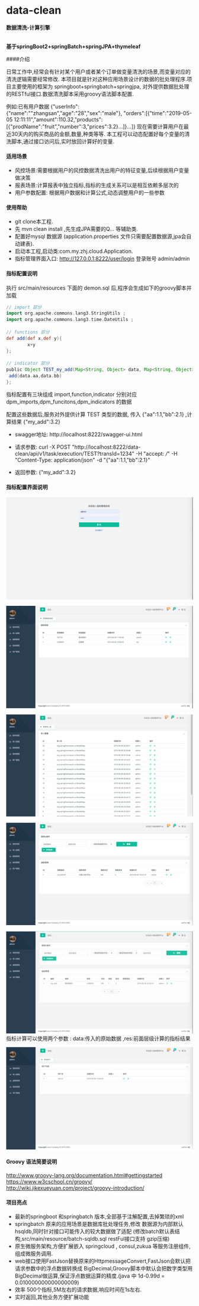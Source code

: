 # data-clean
__数据清洗-计算引擎__

<BR>__基于springBoot2+springBatch+springJPA+thymeleaf__

####介绍

日常工作中,经常会有针对某个用户或者某个订单做变量清洗的场景,而变量对应的清洗逻辑需要经常修改.
本项目就是针对这种应用场景设计的数据的批处理程序.项目主要使用的框架为 springboot+springbatch+springjpa,
对外提供数据批处理的RESTful接口.数据清洗脚本采用groovy语法脚本配置.

例如:已有用户数据 {"userInfo":{"name":""zhangsan","age":"28","sex":"male"},
"orders":[{"time":"2019-05-05 12:11:11","amount":110.32,"products":[{"prodName":"fruit","number":3,"prices":3.2}...]}...]}
现在需要计算用户在最近30天内的购买商品的金额,数量,种类等等.
本工程可以动态配置好每个变量的清洗脚本,通过接口访问后,实时放回计算好的变量.

#### 适用场景
- 风控场景:需要根据用户的风控数据清洗出用户的特征变量,后续根据用户变量做决策
- 报表场景:计算报表中独立指标,指标的生成关系可以是相互依赖多层次的
- 用户参数配置: 根据用户数据和计算公式,动态调整用户的一些参数

#### 使用帮助
- git clone本工程.
- 先 mvn clean install ,先生成JPA需要的Q... 等辅助类.
- 配置好mysql 数据源 (application.properties 文件只需要配置数据源,jpa会自动建表). 
- 启动本工程,启动类:com.my.zhj.cloud.Application.
- 指标管理界面入口: http://127.0.0.1:8222/user/login  登录账号 admin/admin


#### 指标配置说明

执行 src/main/resources 下面的 demon.sql 后,程序会生成如下的groovy脚本并加载
```groovy
// import 部分
import org.apache.commons.lang3.StringUtils ;
import org.apache.commons.lang3.time.DateUtils ;

// functions 部分
def add(def x,def y){
        x+y
};

// indicator 部分
public Object TEST_my_add(Map<String, Object> data, Map<String, Object> res){ 
 add(data.aa,data.bb) 
};
```
指标配置有三块组成
import,function,indicator 分别对应 dpm_imports,dpm_funcitons,dpm_indicators 的数据

配置这些数据后,服务对外提供计算 TEST 类型的数据, 传入 {"aa":1.1,"bb":2.1} ,计算结果 {"my_add":3.2}

- swagger地址:
http://localhost:8222/swagger-ui.html

- 请求参数:
curl -X POST "http://localhost:8222/data-clean/api/v1/task/execution/TEST?transId=1234" -H "accept: */*" -H "Content-Type: application/json" -d "{\"aa\":1.1,\"bb\":2.1}"
- 返回参数:
{"my_add":3.2}

#### 指标配置界面说明

![登录](https://github.com/zj41545423/data-clean/blob/dev/src/main/resources/static/img/manageImage/login.png)

![指标类型管理](https://github.com/zj41545423/data-clean/blob/dev/src/main/resources/static/img/manageImage/dpmType.png)

![指标导入类管理](https://github.com/zj41545423/data-clean/blob/dev/src/main/resources/static/img/manageImage/import.png)

![指标函数管理](https://github.com/zj41545423/data-clean/blob/dev/src/main/resources/static/img/manageImage/function.png)

![指标管理](https://github.com/zj41545423/data-clean/blob/dev/src/main/resources/static/img/manageImage/indicator.png)
指标计算可以使用两个参数 : data:传入的原始数据 ,res:前面层级计算的指标结果 

![用户管理](https://github.com/zj41545423/data-clean/blob/dev/src/main/resources/static/img/manageImage/user.png)



#### Groovy 语法简要说明
http://www.groovy-lang.org/documentation.html#gettingstarted <BR>
https://www.w3cschool.cn/groovy/ <BR>
http://wiki.jikexueyuan.com/project/groovy-introduction/



#### 项目亮点
- 最新的springboot 和springbatch 版本,全部基于注解配置,去掉繁琐的xml
- springbatch 原来的应用场景是数据库批处理任务,修改 数据源为内部默认hsqldb,同时针对接口可能传入的较大数据做了适配
(修改batch默认表结构,src/main/resource/batch-sqldb.sql restFul接口支持 gzip压缩)
- 原生微服务架构,方便扩展嵌入 springcloud , consul,zukua 等服务注册组件,组成微服务调用.
- web接口使用FastJson替换原来的HttpmessageConvert,FastJson会默认把请求参数中的浮点数据转换成 BigDecimal,Groovy脚本中默认会把数字类型用BigDecimal做运算,保证浮点数据运算的精度.(java 中 1d-0.99d = 0.010000000000000009)
- 效率 500个指标,5M左右的请求数据,响应时间在1s左右.
- 实时返回,其他业务方便扩展功能